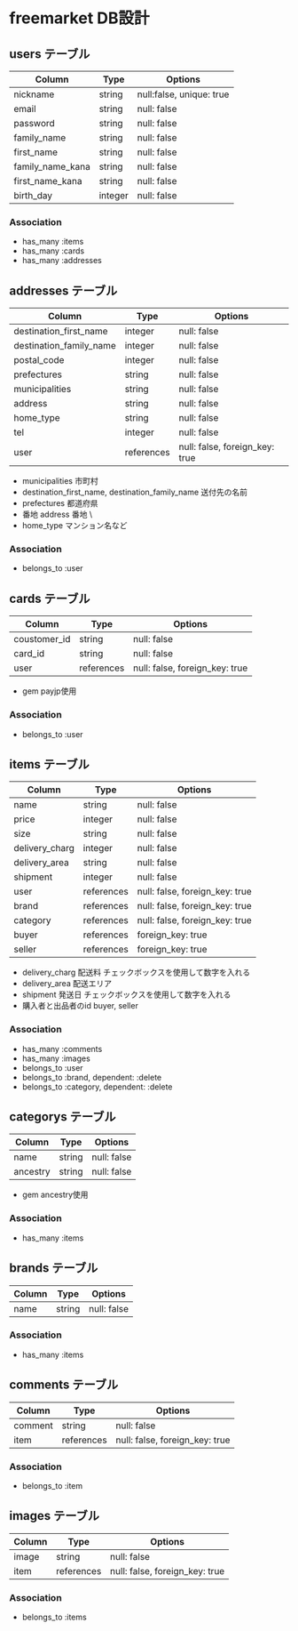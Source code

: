 # freemarket DB設計

## users テーブル
|Column|Type|Options|
|------|----|-------|
|nickname               |string|null:false, unique: true|
|email                  |string|null: false|
|password               |string|null: false|
|family_name            |string|null: false|
|first_name             |string|null: false|
|family_name_kana       |string|null: false|
|first_name_kana        |string|null: false|
|birth_day              |integer|null: false|
### Association
- has_many :items
- has_many :cards
- has_many :addresses

## addresses テーブル
|Column|Type|Options|
|------|----|-------|
|destination_first_name |integer|null: false|
|destination_family_name|integer|null: false|
|postal_code            |integer|null: false| 
|prefectures            |string|null: false|
|municipalities         |string|null: false|
|address                |string|null: false|
|home_type              |string|null: false|
|tel                    |integer|null: false|
|user                   |references|null: false, foreign_key: true|
- municipalities 市町村
- destination_first_name, destination_family_name 送付先の名前 
- prefectures 都道府県
- 番地 address 番地 \
- home_type マンション名など
### Association
- belongs_to :user

## cards テーブル
|Column|Type|Options|
|------|----|-------|
|coustomer_id|string|null: false|
|card_id     |string|null: false|
|user        |references|null: false, foreign_key: true|
- gem payjp使用
### Association
- belongs_to :user

## items テーブル
|Column|Type|Options|
|------|----|-------|
|name          |string|null: false|
|price         |integer|null: false|
|size          |string|null: false|
|delivery_charg|integer|null: false|
|delivery_area |string|null: false|
|shipment      |integer|null: false|
|user          |references|null: false, foreign_key: true|
|brand         |references|null: false, foreign_key: true|
|category      |references|null: false, foreign_key: true|
|buyer         |references|foreign_key: true|
|seller        |references|foreign_key: true|
- delivery_charg 配送料 チェックボックスを使用して数字を入れる
- delivery_area 配送エリア
- shipment 発送日 チェックボックスを使用して数字を入れる
- 購入者と出品者のid buyer, seller
### Association
- has_many :comments
- has_many :images
- belongs_to :user
- belongs_to :brand, dependent: :delete
- belongs_to :category, dependent: :delete

## categorys テーブル
|Column|Type|Options|
|------|----|-------|
|name|string|null: false|
|ancestry     |string|null: false|
- gem ancestry使用
### Association
- has_many :items

## brands テーブル
|Column|Type|Options|
|------|----|-------|
|name|string|null: false|
### Association
- has_many :items

## comments テーブル
|Column|Type|Options|
|------|----|-------|
|comment|string|null: false|
|item   |references|null: false, foreign_key: true|
### Association
- belongs_to :item

## images テーブル
|Column|Type|Options|
|------|----|-------|
|image  |string|null: false|
|item   |references|null: false, foreign_key: true|
### Association
- belongs_to :items